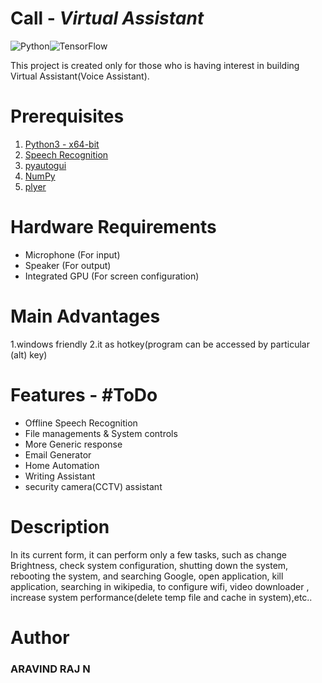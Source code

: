 # Call - _Virtual Assistant_ 
![Python](https://img.shields.io/badge/python-3670A0?style=for-the-badge&logo=python&logoColor=ffdd54)![TensorFlow](https://img.shields.io/badge/TensorFlow-%23FF6F00.svg?style=for-the-badge&logo=TensorFlow&logoColor=white)  

This project is created only for those who is having interest in building Virtual Assistant(Voice Assistant).

# Prerequisites

1. [Python3 - x64-bit](https://www.python.org/)
2. [Speech Recognition](https://pypi.org/project/SpeechRecognition/)
3. [pyautogui](https://pyautogui.readthedocs.io/en/latest/)
4. [NumPy](https://numpy.org/)
5. [plyer](https://plyer.readthedocs.io/en/latest/)

# Hardware Requirements
- Microphone (For input)
- Speaker (For output)
- Integrated GPU (For screen configuration)

# Main Advantages
1.windows friendly
2.it as hotkey(program can be accessed by particular (alt) key)

# Features - #ToDo
- Offline Speech Recognition
- File managements & System controls
- More Generic response
- Email Generator 
- Home Automation
- Writing Assistant
- security camera(CCTV) assistant
# Description
In its current form, it can perform only a few tasks, such as change Brightness, check system configuration, shutting down the system, rebooting the system, and searching Google, open application, kill application, searching in wikipedia, to configure wifi, video downloader , increase system performance(delete temp file and cache in system),etc..
# Author
### ARAVIND RAJ N
